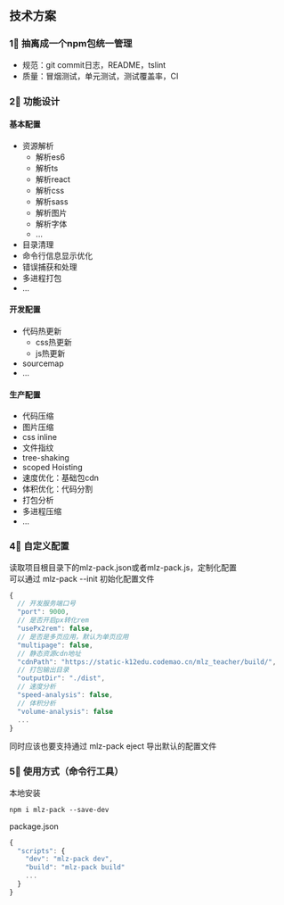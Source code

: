 ## 技术方案
### 1⃣️ 抽离成一个npm包统一管理
- 规范：git commit日志，README，tslint
- 质量：冒烟测试，单元测试，测试覆盖率，CI
### 2⃣️ 功能设计
#### 基本配置 
- 资源解析
  - 解析es6
  - 解析ts
  - 解析react
  - 解析css
  - 解析sass
  - 解析图片
  - 解析字体
  - ...
- 目录清理
- 命令行信息显示优化
- 错误捕获和处理
- 多进程打包
- ...
#### 开发配置 
- 代码热更新
  - css热更新
  - js热更新
- sourcemap
- ...
#### 生产配置 
- 代码压缩
- 图片压缩
- css inline
- 文件指纹
- tree-shaking
- scoped Hoisting
- 速度优化：基础包cdn
- 体积优化：代码分割
- 打包分析
- 多进程压缩
- ...
### 4⃣️ 自定义配置
读取项目根目录下的mlz-pack.json或者mlz-pack.js，定制化配置  
可以通过 mlz-pack --init 初始化配置文件
```js
{
  // 开发服务端口号 
  "port": 9000,
  // 是否开启px转化rem
  "usePx2rem": false,
  // 是否是多页应用，默认为单页应用
  "multipage": false,
  // 静态资源cdn地址
  "cdnPath": "https://static-k12edu.codemao.cn/mlz_teacher/build/",
  // 打包输出目录
  "outputDir": "./dist",
  // 速度分析
  "speed-analysis": false,
  // 体积分析
  "volume-analysis": false
  ...
}
```
同时应该也要支持通过 mlz-pack eject 导出默认的配置文件
### 5⃣️ 使用方式（命令行工具）
本地安装
```
npm i mlz-pack --save-dev
```
package.json
```js
{
  "scripts": {
    "dev": "mlz-pack dev",
    "build": "mlz-pack build"
    ...
  }
}
```

